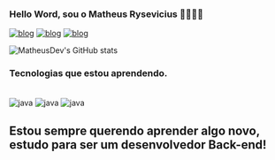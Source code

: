 ### Hello Word, sou o Matheus Rysevicius 👋🏻👋🏻

[![blog](https://img.shields.io/badge/LinkedIn-0077B5?style=for-the-badge&logo=linkedin&logoColor=white)](https://www.linkedin.com/in/matheus-silva-rysevicius)
[![blog](https://img.shields.io/badge/Gmail-D14836?style=for-the-badge&logo=gmail&logoColor=white)](https://mail.google.com/mail/u/0/#inbox?compose=GTvVlcSKkVbXFBRsNfFDJddcDdkkSLTJTvvNvRFNHKJNFxjzgjVBmmQJmlJvkXvxpZTXGQvCfFSGX)
[![blog](https://img.shields.io/badge/website-000000?style=for-the-badge&logo=About.me&logoColor=white)](htpps:///C:/Users/mryse/AppData/Local/Microsoft/Windows/INetCache/IE/5BBVM4YA/Curriculo%20MatheusR[1].pdf)

![MatheusDev's GitHub stats](https://github-readme-stats.vercel.app/api?username=MatheusR&show_icons=true&theme=radical)

### Tecnologias que estou aprendendo.
<div style="display: inline_block"><br/>
<img align= "center" alt="java" src=https://img.shields.io/badge/Java-ED8B00?style=for-the-badge&logo=openjdk&logoColor=white>
<img align= "center" alt="java" src=https://img.shields.io/badge/Python-3776AB?style=for-the-badge&logo=python&logoColor=white>
<img align= "center" alt="java" src=https://img.shields.io/badge/MySQL-00000F?style=for-the-badge&logo=mysql&logoColor=white
</div>


## Estou sempre querendo aprender algo novo, estudo para ser um desenvolvedor Back-end!

